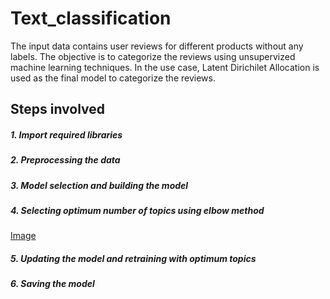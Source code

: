 # Text_classification

The input data contains user reviews for different products without any labels. The objective is to categorize the reviews using unsupervized machine learning techniques. In the use case, Latent Dirichilet Allocation is used as the final model to categorize the reviews.

## Steps involved
##### 1. Import required libraries
##### 2. Preprocessing the data
##### 3. Model selection and building the model
##### 4. Selecting optimum number of topics using elbow method
[Image](https://github.com/msna121/Text_classification/blob/master/Elbow_method.png)
##### 5. Updating the model and retraining with optimum topics
##### 6. Saving the model
